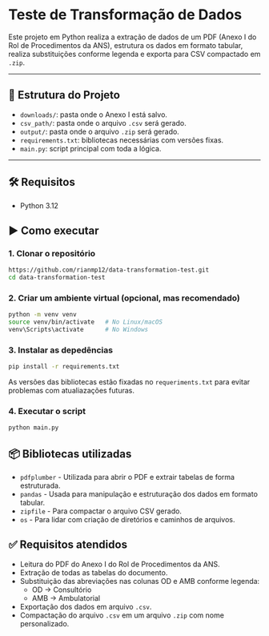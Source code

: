 # Teste de Transformação de Dados

Este projeto em Python realiza a extração de dados de um PDF (Anexo I do Rol de Procedimentos da ANS), estrutura os dados em formato tabular, realiza substituições conforme legenda e exporta para CSV compactado em `.zip`.

---

## 📁 Estrutura do Projeto

- `downloads/`: pasta onde o Anexo I está salvo.
- `csv_path/`: pasta onde o arquivo `.csv` será gerado.
- `output/`: pasta onde o arquivo `.zip` será gerado.
- `requirements.txt`: bibliotecas necessárias com versões fixas.
- `main.py`: script principal com toda a lógica.

---

## 🛠️ Requisitos

- Python 3.12

## ▶️ Como executar

### 1. Clonar o repositório

```bash
https://github.com/rianmp12/data-transformation-test.git
cd data-transformation-test
```

### 2. Criar um ambiente virtual (opcional, mas recomendado)

```bash
python -m venv venv
source venv/bin/activate   # No Linux/macOS
venv\Scripts\activate      # No Windows
```

### 3. Instalar as depedências

```bash
pip install -r requirements.txt
```
As versões das bibliotecas estão fixadas no `requeriments.txt` para evitar problemas com atualiazações futuras.

### 4. Executar o script

```bash
python main.py
```

## 📦 Bibliotecas utilizadas

- `pdfplumber` - Utilizada para abrir o PDF e extrair tabelas de forma estruturada.
- `pandas` - Usada para manipulação e estruturação dos dados em formato tabular.
- `zipfile` - Para compactar o arquivo CSV gerado.
- `os` - Para lidar com criação de diretórios e caminhos de arquivos.

## ✅ Requisitos atendidos

- Leitura do PDF do Anexo I do Rol de Procedimentos da ANS.
- Extração de todas as tabelas do documento.
- Substituição das abreviações nas colunas OD e AMB conforme legenda:
  - OD → Consultório
  - AMB → Ambulatorial
- Exportação dos dados em arquivo `.csv`.
- Compactação do arquivo `.csv` em um arquivo `.zip` com nome personalizado.
